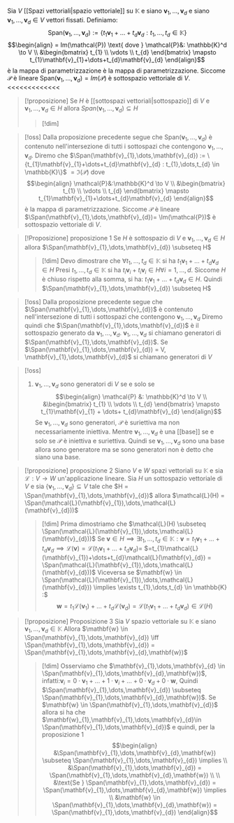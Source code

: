 Sia $V$ [[Spazi vettoriali|spazio vettoriale]] su $\mathbb{K}$ e siano $\mathbf{v}_{1},\dots,\mathbf{v}_{d}$ e siano $\mathbf{v}_{1},\dots,\mathbf{v}_{d} \in V$ vettori fissati.
Definiamo:
$$ \text{Span}(\mathbf{v}_{1},\dots,\mathbf{v}_{d}) := \{t_{1}\mathbf{v}_{1} + \dots + t_{d}\mathbf{v}_{d} : t_{1},\dots,t_{d} \in \mathbb{K}\} $$
$$\begin{align}
= Im(\mathcal{P}) \text{ dove } \mathcal{P}&: \mathbb{K}^d \to V \\
&\begin{bmatrix}
t_{1} \\
\vdots \\
t_{d}
\end{bmatrix} \mapsto t_{1}\mathbf{v}_{1}+\dots+t_{d}\mathbf{v}_{d}
\end{align}$$
è la mappa di parametrizzazione è la mappa di parametrizzazione. Siccome $\mathcal{P}$ è lineare $\text{Span}(\mathbf{v}_{1},\dots,\mathbf{v}_{d}) = Im(\mathcal{P})$ è sottospazio vettoriale di $V$.
<<<<<<<<<<<<<
>[!proposizione]
>Se $H$ è [[sottospazi vettoriali|sottospazio]] di $V$ e $\mathbf{v}_{1},\dots, \mathbf{v}_{d} \in H$ allora $Span(\mathbf{v}_{1},\dots,\mathbf{v}_{d}) \subseteq H$
>>[!dim]

>[!oss]
>Dalla proposizione precedente segue che $\text{Span}(\mathbf{v}_{1},\dots,\mathbf{v}_{d})$ è contenuto nell'intersezione di tutti i sottospazi che contengono $\mathbf{v}_{1},\dots,\mathbf{v}_{d}$.
>Diremo che $\Span(\mathbf{v}_{1},\dots,\mathbf{v}_{d}) := \{t_{1}\mathbf{v}_{1}+\dots+t_{d}\mathbf{v}_{d} : t_{1},\dots,t_{d} \in \mathbb{K}\}$
>$= \Im(\mathcal{P})$ dove $$\begin{align}
>\mathcal{P}&:\mathbb{K}^d \to V \\
>&\begin{bmatrix}
t_{1} \\
\vdots \\
t_{d}
\end{bmatrix} \mapsto t_{1}\mathbf{v}_{1}+\dots+t_{d}\mathbf{v}_{d}
>\end{align}$$
>è la mappa di parametrizzazione. Siccome $\mathcal{P}$ è lineare $\Span(\mathbf{v}_{1},\dots,\mathbf{v}_{d})= \Im(\mathcal{P})$ è sottospazio vettoriale di $V$.

>[!Proposizione] proposizione 1
>Se $H$ è sottospazio di $V$ e $\mathbf{v}_{1},\dots,\mathbf{v}_{d} \in H$ allora $\Span(\mathbf{v}_{1},\dots,\mathbf{v}_{d}) \subseteq H$
>
>>[!dim]
>>Devo dimostrare che $\forall t_{1},\dots,t_{d} \in \mathbb{K}$ si ha $t_{1}\mathbf{v}_{1}+\dots+t_{d}\mathbf{v}_{d} \in H$
>>Presi $t_{1},\dots,t_{d}\in\mathbb{K}$ si ha $t_{i}\mathbf{v}_{i} + t_{i}\mathbf{v}_{i} \in H \forall i = 1,\dots,d$. Siccome $H$ è chiuso rispetto alla somma, si ha: $t_{1}\mathbf{v}_{1}+\dots+t_{d}\mathbf{v}_{d} \in H$. Quindi $\Span(\mathbf{v}_{1},\dots,\mathbf{v}_{d}) \subseteq H$

>[!oss]
>Dalla proposizione precedente segue che $\Span(\mathbf{v}_{1},\dots,\mathbf{v}_{d})$  è contenuto nell'intersezione di tutti i sottospazi che contengono $\mathbf{v}_{1},\dots,\mathbf{v}_{d}$
>Diremo quindi che $\Span(\mathbf{v}_{1},\dots,\mathbf{v}_{d})$ è il sottospazio generato da $\mathbf{v}_{1},\dots,\mathbf{v}_{d}$. $\mathbf{v}_{1},\dots,\mathbf{v}_{d}$ si chiamano generatori di $\Span(\mathbf{v}_{1},\dots,\mathbf{v}_{d})$. Se $\Span(\mathbf{v}_{1},\dots,\mathbf{v}_{d}) = V, \mathbf{v}_{1},\dots,\mathbf{v}_{d}$ si chiamano generatori di $V$

>[!oss]
>1. $\mathbf{v}_{1},\dots,\mathbf{v}_{d}$ sono generatori di $V$ se e solo se
> $$\begin{align}
>\mathcal{P} &: \mathbb{K}^d \to V \\
>&\begin{bmatrix}
>t_{1} \\
>\vdots \\
t_{d} 
\end{bmatrix} \mapsto t_{1}\mathbf{v}_{1} + \dots+ t_{d}\mathbf{v}_{d}
\end{align}$$
Se $\mathbf{v}_{1},\dots,\mathbf{v}_{d}$ sono generatori, $\mathcal{P}$ è suriettiva ma non necessariamente iniettiva. Mentre $\mathbf{v}_{1},\dots,\mathbf{v}_{d}$ è una [[base]] se e solo se $\mathcal{P}$ è iniettiva e suriettiva. Quindi se $\mathbf{v}_{1},\dots,\mathbf{v}_{d}$ sono una base allora sono generatore ma se sono generatori non è detto che siano una base.


>[!proposizione] proposizione 2
>Siano $V$ e $W$ spazi vettoriali su $\mathbb{K}$ e sia $\mathcal{L} : V \to W$ un'applicazione lineare. Sia $H$ un sottospazio vettoriale di $V$ e sia $\left\{ \mathbf{v}_{1},\dots,\mathbf{v}_{d} \right\} \subseteq V$ tale che $H = \Span(\mathbf{v}_{1},\dots,\mathbf{v}_{d})$ allora $\mathcal{L}(H) = \Span(\mathcal{L}(\mathbf{v}_{1}),\dots,\mathcal{L}(\mathbf{v}_{d}))$
>
>>[!dim]
>>Prima dimostriamo che $\mathcal{L}(H) \subseteq \Span(\mathcal{L}(\mathbf{v}_{1}),\dots,\mathcal{L}(\mathbf{v}_{d}))$
>>Se $\mathbf{v} \in H \implies \exists t_{1},\dots,t_{d} \in \mathbb{K} : \mathbf{v} = t_{1}\mathbf{v}_{1} + \dots + t_{d}\mathbf{v}_{d} \implies \mathcal{L}(\mathbf{v}) = \mathcal{L}(t_{1}\mathbf{v}_{1}+\dots+t_{d}\mathbf{v}_{d})=$
>>$=t_{1}\mathcal{L}(\mathbf{v}_{1})+\dots+t_{d}\mathcal{L}(\mathbf{v}_{d}) = \Span(\mathcal{L}(\mathbf{v}_{1}),\dots,\mathcal{L}(\mathbf{v}_{d}))$
>>Viceversa se $\mathbf{w} \in \Span(\mathcal{L}(\mathbf{v}_{1}),\dots,\mathcal{L}(\mathbf{v}_{d})) \implies \exists t_{1},\dots,t_{d} \in \mathbb{K} :$
>> $$ \mathbf{w} = t_{1}\mathcal{L}(\mathbf{v}_{1}) + \dots + t_{d}\mathcal{L}(\mathbf{v}_{d}) = \mathcal{L}(t_{1}\mathbf{v}_{1}+\dots+t_{d}\mathbf{v}_{d}) \in \mathcal{L}(H) $$

>[!proposizione] Proposizione 3
>Sia $V$ spazio vettoriale su $\mathbb{K}$ e siano $\mathbf{v}_{1},\dots,\mathbf{v}_{d} \in \mathbb{K}$
>Allora $\mathbf{w} \in \Span(\mathbf{v}_{1},\dots,\mathbf{v}_{d}) \iff \Span(\mathbf{v}_{1},\dots,\mathbf{v}_{d}) = \Span(\mathbf{v}_{1},\dots,\mathbf{v}_{d},\mathbf{w})$
>
>>[!dim]
>>Osserviamo che $\mathbf{v}_{1},\dots,\mathbf{v}_{d} \in \Span(\mathbf{v}_{1},\dots,\mathbf{v}_{d},\mathbf{w})$, infatti:$\mathbf{v}_{i} = 0 \cdot \mathbf{v}_{1} + \dots + 1\cdot \mathbf{v}_{i} + \dots + 0\cdot \mathbf{v}_{d} + 0\cdot \mathbf{w}$, Quindi $\Span(\mathbf{v}_{1},\dots,\mathbf{v}_{d}) \subseteq \Span(\mathbf{v}_{1},\dots,\mathbf{v}_{d},\mathbf{w})$. Se $\mathbf{w} \in \Span(\mathbf{v}_{1},\dots,\mathbf{v}_{d})$ allora si ha che $\mathbf{w}_{1},\mathbf{v}_{1},\dots,\mathbf{v}_{d}\in \Span(\mathbf{v}_{1},\dots,\mathbf{v}_{d})$ e quindi, per la proposizione 1
>>$$\begin{align}
>&\Span(\mathbf{v}_{1},\dots,\mathbf{v}_{d},\mathbf{w}) \subseteq \Span(\mathbf{v}_{1},\dots,\mathbf{v}_{d}) \implies \\
>>&\Span(\mathbf{v}_{1},\dots,\mathbf{v}_{d}) = \Span(\mathbf{v}_{1},\dots,\mathbf{v}_{d},\mathbf{w}) \\ \\
>&\text{Se } \Span(\mathbf{v}_{1},\dots,\mathbf{v}_{d}) = \Span(\mathbf{v}_{1},\dots,\mathbf{v}_{d},\mathbf{w}) \implies \\
>&\mathbf{w} \in \Span(\mathbf{v}_{1},\dots,\mathbf{v}_{d},\mathbf{w}) = \Span(\mathbf{v}_{1},\dots,\mathbf{v}_{d})
\end{align}$$


